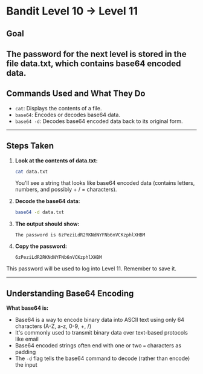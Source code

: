 # Bandit Level 10 → Level 11
## Goal
The password for the next level is stored in the file data.txt, which contains base64 encoded data.
---
## Commands Used and What They Do
- `cat`: Displays the contents of a file.
- `base64`: Encodes or decodes base64 data.
- `base64 -d`: Decodes base64 encoded data back to its original form.
---
## Steps Taken
1. **Look at the contents of data.txt:**
   ```bash
   cat data.txt
   ```
   You'll see a string that looks like base64 encoded data (contains letters, numbers, and possibly + / = characters).

2. **Decode the base64 data:**
   ```bash
   base64 -d data.txt
   ```

3. **The output should show:**
   ```
   The password is 6zPeziLdR2RKNdNYFNb6nVCKzphlXHBM
   ```

4. **Copy the password:**
   ```
   6zPeziLdR2RKNdNYFNb6nVCKzphlXHBM
   ```

This password will be used to log into Level 11. Remember to save it.

---
## Understanding Base64 Encoding
**What base64 is:**
- Base64 is a way to encode binary data into ASCII text using only 64 characters (A-Z, a-z, 0-9, +, /)
- It's commonly used to transmit binary data over text-based protocols like email
- Base64 encoded strings often end with one or two `=` characters as padding
- The `-d` flag tells the base64 command to decode (rather than encode) the input
